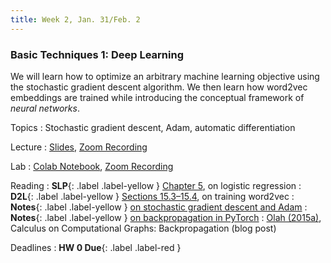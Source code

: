 ```yaml
---
title: Week 2, Jan. 31/Feb. 2
---
```


### Basic Techniques 1: Deep Learning

We will learn how to optimize an arbitrary machine learning objective using the stochastic gradient descent algorithm.
We then learn how word2vec embeddings are trained while introducing the conceptual framework of _neural networks_.

Topics
: Stochastic gradient descent, Adam, automatic differentiation

Lecture
: [Slides](https://drive.google.com/file/d/1imOT2z5RObTX8MgU7fwwGvHrrZcmUTY5/view?usp=share_link),
[Zoom Recording](https://nyu.zoom.us/rec/share/NPbiqbsAKOZlfe-b0buy0exLSuIpPDJq9nn7ASWE6ZKnhPFERzKRDjUyN4jGX2MG.j1XxekNe_aa9WNId)

Lab
: [Colab Notebook](https://colab.research.google.com/drive/11b1gFUk5RDilOrMu6aE9da5e71ZeXTo7?usp=sharing),
[Zoom Recording](https://nyu.zoom.us/rec/share/K4rM-AZP0XpXV4ejO5wHaxafvI3jZcMHi0w6UgI2W3gbSI56pKPT-SlbYsIZ4_o.gCN_kVvPA-mPhPcW)

Reading
: **SLP**{: .label .label-yellow } [Chapter 5](https://web.stanford.edu/~jurafsky/slp3/5.pdf), on logistic regression
: **D2L**{: .label .label-yellow } 
[Sections 15.3–15.4](https://d2l.ai/chapter_natural-language-processing-pretraining/word-embedding-dataset.html), on 
training
word2vec
: **Notes**{: .label .label-yellow }
[on stochastic gradient descent and Adam](https://drive.google.com/file/d/1QWyIneavtxtIOvSwKuN4he0AgCCtn5Wm/view?usp=share_link)
: **Notes**{: .label .label-yellow }
[on backpropagation in PyTorch](https://drive.google.com/file/d/1rKR8Kcj61SY5rifJIo9OaERPvEtXjelv/view?usp=share_link)
: [Olah (2015a)](https://colah.github.io/posts/2015-08-Backprop/), Calculus on Computational Graphs: Backpropagation
(blog post)

Deadlines
: **HW 0 Due**{: .label .label-red }